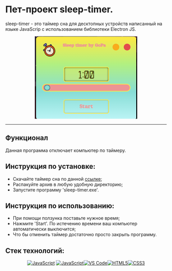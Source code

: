 # Пет-проект sleep-timer.

sleep-timer - это таймер сна для десктопных устройств написанный на языке JavaScrip с использованием библиотеки Electron JS.

<div align='center'>
<img src='./assets/2024-10-07_17-19-38.png'>
</div>

___

## Функционал

Данная программа отключает компьютер по таймеру.

## Инструкция по установке:

- Скачайте таймер сна по данной [ссылке](https://disk.yandex.ru/d/DPj6Xo6vTxdRYg);
- Распакуйте архив в любую удобную директорию;
- Запустите программу 'sleep-timer.exe'.

## Инструкция по использованию:

- При помощи ползунка поставьте нужное время;
- Нажмите 'Start'. По истечению времени ваш компьютер автоматически выключится;
- Что бы отменить таймер достаточно просто закрыть программу.

## Стек технологий:

<p align="center">
<a href="https://electron.atom.io/" target="_blank" rel="noreferrer"><img src="https://github.com/jalbertsr/logo-badge-images/blob/master/img/rsz_electron.png?raw=true" width="36" height="36" alt="JavaScript" /></a>
<a href="https://developer.mozilla.org/en-US/docs/Web/JavaScript" target="_blank" rel="noreferrer"><img src="https://raw.githubusercontent.com/danielcranney/readme-generator/main/public/icons/skills/javascript-colored.svg" width="36" height="36" alt="JavaScript" /></a><a href="https://code.visualstudio.com/" target="_blank" rel="noreferrer"><img src="https://raw.githubusercontent.com/danielcranney/readme-generator/main/public/icons/skills/visualstudiocode.svg" width="36" height="36" alt="VS Code" /></a><a href="https://developer.mozilla.org/en-US/docs/Glossary/HTML5" target="_blank" rel="noreferrer"><img src="https://raw.githubusercontent.com/danielcranney/readme-generator/main/public/icons/skills/html5-colored.svg" width="36" height="36" alt="HTML5" /></a><a href="https://www.w3.org/TR/CSS/#css" target="_blank" rel="noreferrer"><img src="https://raw.githubusercontent.com/danielcranney/readme-generator/main/public/icons/skills/css3-colored.svg" width="36" height="36" alt="CSS3" /></a>
</p>
          
